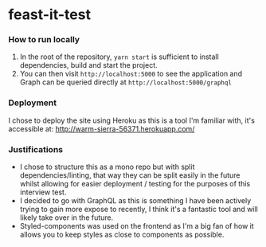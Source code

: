 # feast-it-test

### How to run locally

1) In the root of the repository, `yarn start` is sufficient to install dependencies, build and start the project.
2) You can then visit `http://localhost:5000` to see the application and Graph can be queried directly at `http://localhost:5000/graphql`

### Deployment

I chose to deploy the site using Heroku as this is a tool I'm familiar with, it's accessible at: http://warm-sierra-56371.herokuapp.com/

### Justifications

- I chose to structure this as a mono repo but with split dependencies/linting, that way they can be split easily in the future whilst allowing for easier deployment / testing for the purposes of this interview test.
- I decided to go with GraphQL as this is something I have been actively trying to gain more expose to recently, I think it's a fantastic tool and will likely take over in the future.
- Styled-components was used on the frontend as I'm a big fan of how it allows you to keep styles as close to components as possible. 
